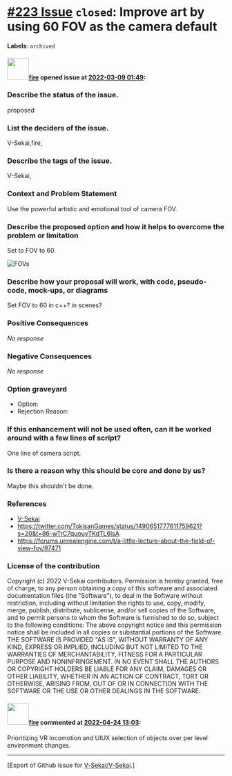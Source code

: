 # [\#223 Issue](https://github.com/V-Sekai/V-Sekai/issues/223) `closed`: Improve art by using 60 FOV as the camera default
**Labels**: `archived`


#### <img src="https://avatars.githubusercontent.com/u/32321?u=c2e06a3d2b49a467aa907e54aa259516440267cc&v=4" width="50">[fire](https://github.com/fire) opened issue at [2022-03-09 01:49](https://github.com/V-Sekai/V-Sekai/issues/223):

### Describe the status of the issue.

proposed

### List the deciders of the issue.

V-Sekai,fire,

### Describe the tags of the issue.

V-Sekai,

### Context and Problem Statement

Use the powerful artistic and emotional tool of camera FOV.

### Describe the proposed option and how it helps to overcome the problem or limitation

Set to FOV to 60.

![FOVs](https://pbs.twimg.com/media/FK_ZJOxakAUnAFZ?format=jpg&name=large)

### Describe how your proposal will work, with code, pseudo-code, mock-ups, or diagrams

Set FOV to 60 in c++? in scenes?

### Positive Consequences

_No response_

### Negative Consequences

_No response_

### Option graveyard

- Option: <!-- [List the proposed options no longer open for consideration.] -->
- Rejection Reason: <!-- [List the reasons for the rejection: (the Bad traits)] -->


### If this enhancement will not be used often, can it be worked around with a few lines of script?

One line of camera script.

### Is there a reason why this should be core and done by us?

Maybe this shouldn't be done.

### References

- [V-Sekai](https://v-sekai.org/)
- https://twitter.com/TokisanGames/status/1490651777611759621?s=20&t=86-wTrC7quouyTKdTL6lsA
- https://forums.unrealengine.com/t/a-little-lecture-about-the-field-of-view-fov/97471


### License of the contribution

Copyright (c) 2022 V-Sekai contributors. Permission is hereby granted, free of charge, to any person obtaining a copy of this software and associated documentation files (the "Software"), to deal in the Software without restriction, including without limitation the rights to use, copy, modify, merge, publish, distribute, sublicense, and/or sell copies of the Software, and to permit persons to whom the Software is furnished to do so, subject to the following conditions: The above copyright notice and this permission notice shall be included in all copies or substantial portions of the Software. THE SOFTWARE IS PROVIDED "AS IS", WITHOUT WARRANTY OF ANY KIND, EXPRESS OR IMPLIED, INCLUDING BUT NOT LIMITED TO THE WARRANTIES OF MERCHANTABILITY, FITNESS FOR A PARTICULAR PURPOSE AND NONINFRINGEMENT. IN NO EVENT SHALL THE AUTHORS OR COPYRIGHT HOLDERS BE LIABLE FOR ANY CLAIM, DAMAGES OR OTHER LIABILITY, WHETHER IN AN ACTION OF CONTRACT, TORT OR OTHERWISE, ARISING FROM, OUT OF OR IN CONNECTION WITH THE SOFTWARE OR THE USE OR OTHER DEALINGS IN THE SOFTWARE.

#### <img src="https://avatars.githubusercontent.com/u/32321?u=c2e06a3d2b49a467aa907e54aa259516440267cc&v=4" width="50">[fire](https://github.com/fire) commented at [2022-04-24 13:03](https://github.com/V-Sekai/V-Sekai/issues/223#issuecomment-1107837708):

Prioritizing VR locomotion and UIUX selection of objects over per level environment changes.


-------------------------------------------------------------------------------



[Export of Github issue for [V-Sekai/V-Sekai](https://github.com/V-Sekai/V-Sekai).]
